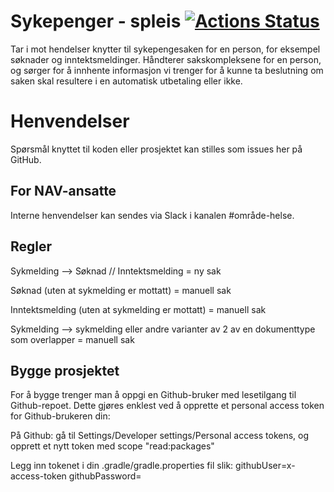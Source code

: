 Sykepenger - spleis [![Actions Status](https://github.com/navikt/helse-spleis/workflows/Bygg%20og%20deploy/badge.svg)](https://github.com/navikt/helse-spleis/actions)
=======================

Tar i mot hendelser knytter til sykepengesaken for en person, for eksempel søknader og inntektsmeldinger.
Håndterer sakskompleksene for en person, og sørger for å innhente informasjon vi trenger for å kunne ta beslutning om saken
skal resultere i en automatisk utbetaling eller ikke.

# Henvendelser

Spørsmål knyttet til koden eller prosjektet kan stilles som issues her på GitHub.

## For NAV-ansatte

Interne henvendelser kan sendes via Slack i kanalen #område-helse.

## Regler

Sykmelding --> Søknad // Inntektsmelding = ny sak

Søknad (uten at sykmelding er mottatt) = manuell sak  

Inntektsmelding (uten at sykmelding er mottatt) = manuell sak

Sykmelding --> sykmelding eller andre varianter av 2 av en dokumenttype som overlapper = manuell sak

## Bygge prosjektet
For å bygge trenger man å oppgi en Github-bruker med lesetilgang til Github-repoet.
Dette gjøres enklest ved å opprette et personal access token for Github-brukeren din: 

På Github: gå til Settings/Developer settings/Personal access tokens,
og opprett et nytt token med scope "read:packages"

Legg inn tokenet i din .gradle/gradle.properties fil slik:
githubUser=x-access-token
githubPassword=<tokenet ditt>
